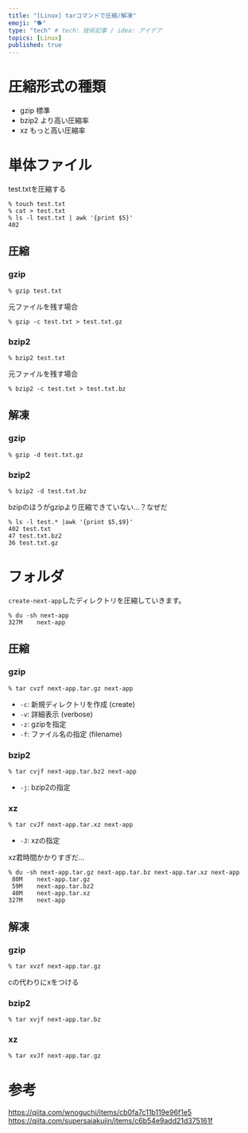 ```yaml
---
title: "[Linux] tarコマンドで圧縮/解凍"
emoji: "🐕"
type: "tech" # tech: 技術記事 / idea: アイデア
topics: [Linux]
published: true
---
```

# 圧縮形式の種類
* gzip
標準
* bzip2
より高い圧縮率
* xz
もっと高い圧縮率

# 単体ファイル
test.txtを圧縮する
```
% touch test.txt
% cat > test.txt
% ls -l test.txt | awk '{print $5}'
402
```
## 圧縮
### gzip
```
% gzip test.txt
```
元ファイルを残す場合
```
% gzip -c test.txt > test.txt.gz
```
### bzip2
```
% bzip2 test.txt
```
元ファイルを残す場合
```
% bzip2 -c test.txt > test.txt.bz
```
## 解凍
### gzip
```
% gzip -d test.txt.gz
```
### bzip2
```
% bzip2 -d test.txt.bz
```

bzipのほうがgzipより圧縮できていない…？なぜだ
```
% ls -l test.* |awk '{print $5,$9}'
402 test.txt
47 test.txt.bz2
36 test.txt.gz
```
# フォルダ
`create-next-app`したディレクトリを圧縮していきます。
```
% du -sh next-app
327M    next-app
```
## 圧縮
### gzip
```
% tar cvzf next-app.tar.gz next-app 
```
* `-c`: 新規ディレクトリを作成 (create)
* `-v`: 詳細表示 (verbose)
* `-z`: gzipを指定
* `-f`: ファイル名の指定 (filename)

### bzip2
```
% tar cvjf next-app.tar.bz2 next-app 
```
* `-j`: bzip2の指定
### xz
```
% tar cvJf next-app.tar.xz next-app 
```
* `-J`: xzの指定

xz君時間かかりすぎだ…
```
% du -sh next-app.tar.gz next-app.tar.bz next-app.tar.xz next-app
 80M    next-app.tar.gz
 59M    next-app.tar.bz2
 40M    next-app.tar.xz
327M    next-app
```
## 解凍
### gzip
```
% tar xvzf next-app.tar.gz
```
cの代わりにxをつける
### bzip2
```
% tar xvjf next-app.tar.bz
```
### xz
```
% tar xvJf next-app.tar.gz
```
# 参考
https://qiita.com/wnoguchi/items/cb0fa7c11b119e96f1e5
https://qiita.com/supersaiakujin/items/c6b54e9add21d375161f